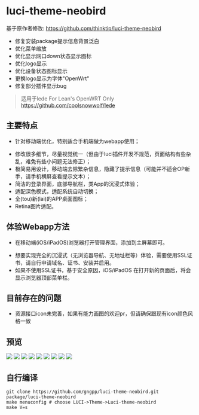 # luci-theme-neobird

基于原作者修改: <https://github.com/thinktip/luci-theme-neobird>

- 修复安装package提示信息背景泛白
- 优化菜单缩放
- 优化显示网口down状态显示图标
- 优化logo显示
- 优化设备状态图标显示
- 更换logo显示为字体"OpenWrt"
- 修复部分插件显示bug
  
> 适用于lede
For Lean's OpenWRT Only
<https://github.com/coolsnowwolf/lede>

## 主要特点

* 针对移动端优化，特别适合手机端做为webapp使用；
- 修改很多细节，尽量视觉统一（但由于luci插件开发不规范，页面结构有些杂乱，难免有些小问题无法修正）；
- 极简易用设计，移动端去除繁杂信息，隐藏了提示信息（可能并不适合OP新手，请手机横屏查看提示文本）；
- 简洁的登录界面，底部导航栏，类App的沉浸式体验；
- 适配深色模式，适配系统自动切换；
- 全(tou)新(lai)的APP桌面图标；
- Retina图片适配。

## 体验Webapp方法

* 在移动端(iOS/iPadOS)浏览器打开管理界面，添加到主屏幕即可。
- 想要实现完全的沉浸式（无浏览器导航、无地址栏等）体验，需要使用SSL证书，请自行申请域名、证书、安装并启用。
- 如果不使用SSL证书，基于安全原因，iOS/iPadOS 在打开新的页面后，将会显示浏览器顶部菜单栏。

## 目前存在的问题

* 资源接口icon未完善，如果有能力画图的欢迎pr，但请确保跟现有icon颜色风格一致

## 预览

<img src="./preview/login.png"/>
<img src="./preview/home.png"/>
<img src="./preview/home1.png"/>
<img src="./preview/mini.png"/>
<img src="./preview/sidebar.png"/>
<img src="./preview/iface.png"/>
<img src="./preview/iface1.png"/>
<img src="./preview/IMG_8790.PNG"/>
<img src="./preview/IMG_8791.PNG"/>

## 自行编译

```
git clone https://github.com/gngpp/luci-theme-neobird.git  package/luci-theme-neobird
make menuconfig # choose LUCI->Theme->Luci-theme-neobird  
make V=s
```
